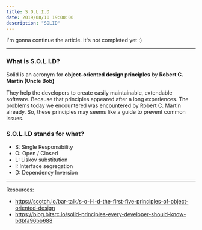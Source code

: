 ```yaml
---
title: S.O.L.I.D
date: 2019/08/10 19:00:00
description: "SOLID"
---
```


I'm gonna continue the article. It's not completed yet :)

---

### What is S.O.L.I.D?

Solid is an acronym for **object-oriented design principles** by **Robert C. Martin (Uncle Bob)**

They help the developers to create easily maintainable, extendable software. Because that principles appeared after a long experiences. The problems today we encountered was encountered by Robert C. Martin already. So, these principles may seems like a guide to prevent common issues.

### S.O.L.I.D stands for what?

- S: Single Responsibility
- O: Open / Closed
- L: Liskov substitution
- I: Interface segregation
- D: Dependency Inversion


---

Resources:

- https://scotch.io/bar-talk/s-o-l-i-d-the-first-five-principles-of-object-oriented-design
- https://blog.bitsrc.io/solid-principles-every-developer-should-know-b3bfa96bb688